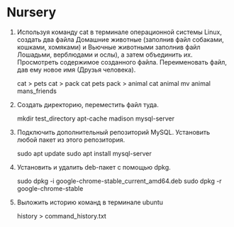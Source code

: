 # Nursery

1. Используя команду cat в терминале операционной системы Linux, создать
два файла Домашние животные (заполнив файл собаками, кошками,
хомяками) и Вьючные животными заполнив файл Лошадьми, верблюдами и
ослы), а затем объединить их. Просмотреть содержимое созданного файла.
Переименовать файл, дав ему новое имя (Друзья человека).

    cat > pets
    cat > pack
    cat pets pack > animal
    cat animal
    mv animal mans_friends
  
2. Создать директорию, переместить файл туда.

    mkdir test_directory
    apt-cache madison mysql-server

4. Подключить дополнительный репозиторий MySQL. Установить любой пакет
из этого репозитория.

    sudo apt update 
    sudo apt install mysql-server

5. Установить и удалить deb-пакет с помощью dpkg.

    sudo dpkg -i google-chrome-stable_current_amd64.deb 
    sudo dpkg -r google-chrome-stable 
 
6. Выложить историю команд в терминале ubuntu

    history > command_history.txt
